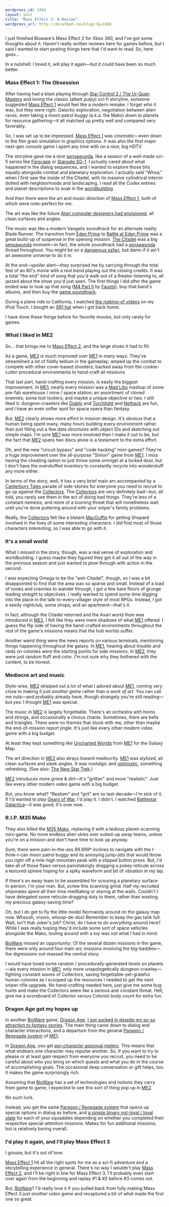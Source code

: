 ```yaml
--- 
wordpress_id: 1894
layout: post
title: "Mass Effect 2: A Review"
wordpress_url: http://decafbad.com/blog/?p=1894
---
```

I just finished Bioware's Mass Effect 2 for Xbox 360, and I've got some thoughts about it.  Haven't really written reviews here for games before, but I said I wanted to start posting things here that I'd want to read.  So, here goes...

In a nutshell: I loved it, will play it again—but it could have been so much better.

<!--more-->
### Mass Effect 1: The Obsession

After having had a blast playing through [Star Control 2 / The Ur-Quan Masters][urquan] and loving the classic (albeit pulpy) sci-fi storyline, someone suggested [Mass Effect 1][me1] would feel like a modern remake.  I forget who it was, but they were right.  Galactic exploration, negotiation between alien races, even taking a moon patrol buggy (a.k.a. the Mako) down to planets for resource gathering—it all matched up pretty well and compared very favorably.

So, I was set up to be impressed.  [Mass Effect 1][me1] was *cinematic*—even down to the film grain simulation in graphics options.  It was also the first major next-gen console game I spent any time with on a nice, big HDTV.  

The storyline gave me a nice [sensawunda][sensawunda], like a season of a well-made sci-fi series like [Farscape][farscape] or [Stargate SG-1][sg1].  I actually cared about what happened in the dialog sequences, and I wanted to explore those bits equally alongside combat and planetary exploration.  I actually said "Whoa," when I first saw the inside of the Citadel, with its massive cylindrical interior dotted with neighborhoods and landscaping.  I read all the Codex entries and planet descriptions to soak in the [worldbuilding][].

[worldbuilding]: http://en.wikipedia.org/wiki/Worldbuilding

And then there were the art and music direction of [Mass Effect 1][me1], both of which were note-perfect for me.  

The art was like the future [Atari computer designers had envisioned][ataridesign], all clean surfaces and angles.  

The music was like a modern Vangelis soundtrack for an alternate reality Blade Runner.  The transition from [Eden Prime][eden-prime] to [Battle at Eden Prime][edenbattle] was a great build-up of suspense in the opening mission.  [The Citadel][citadel] was a big [sensawunda][] moment—in fact, the whole soundtrack had a [sensawunda][] thread throughout. You might be on a [dangerous safari][virmire], but damn if it ain't an awesome universe to do it in.

[eden-prime]: http://www.youtube.com/watch?v=uQhN4CUG4ek
[edenbattle]: http://www.youtube.com/watch?v=Rdfc4GVPsRk
[virmire]: http://www.youtube.com/watch?v=ph6XcHu9ZB8&feature=related
[citadel]: http://www.youtube.com/watch?v=V9SiMTmCqvI&feature=related
[presidium]: http://www.youtube.com/watch?v=C7V6P8MUwKw&feature=related

At the end—spoiler alert—they surprised me by carrying through the total feel of an 80's movie with a *real band* playing out the closing credits. It was a total "the end" kind of song that you'd walk out of a theater listening to, all jazzed about the show you'd just seen.  The first things I did after the game ended was to look up that song ([M4 Part II][m4] by [Faunts][faunts]), buy that band's albums, and then buy the [game soundtrack][me1soundtrack].  

During a plane ride to California, I watched [the making-of videos][makingof] on my iPod Touch.  I bought an [SR1 hat][sr1hat] when I got back home.  

I have done these things before for favorite movies, but only rarely for games.

### What I liked in ME2

So... that brings me to [Mass Effect 2][me2], and the large shoes it had to fill.

As a game, [ME2][me2] is much improved over [ME1][me1] in many ways.  They've streamlined a lot of fiddly tedium in the gameplay; amped up the combat to compete with other cover-based shooters; backed away from the cookie-cutter procedural environments to hand-craft all missions.

That last part, hand-crafting every mission, is easily the biggest improvement.  In [ME1][me1], nearly every mission was a [Mad Libs][madlibs] mashup of some pre-fab warehouse / mine / space station; an assortment of cloned enemies; some loot lockers; and maybe a unique objective or two.  I still liked it: dungeon-crawlers like [Diablo][diablo] and [Torchlight][torchlight] and [Nethack][nethack] are fun, and I have an even softer spot for space opera than fantasy.  

But, [ME2][] clearly shows more effort in mission design.  It's obvious that a human being spent many, many hours building every environment rather than just filling out a few data structures with object IDs and sketching out simple maps.  I'm sure [ME1][] was more involved than I make it out to be, but the fact that [ME2][] spans two discs alone is a testament to the extra effort.

Oh, and the new "circuit bypass" and "code hacking" mini-games? They're a *huge* improvement over the all-purpose "Simon" game from [ME1][].  I miss having the cheating option to just throw some omnigel at a locked door, but I don't have the overstuffed inventory to constantly recycle into wonderstuff any more either.

In terms of the story, well, it has a very brief main arc accompanied by a [Canterbury Tales][chaucer] parade of side-stories for everyone you need to recruit to go up against the [Collectors][].  The [Collectors][] are very definitely bad—but, all told, you rarely see them in the act of doing bad things.  They're less of a constant nemesis, and more of a looming threat that will nonetheless wait until you're done puttering around with your sniper's family problems.

Really, the [Collectors][] felt like a blatant [MacGuffin][] for getting Shepard involved in the lives of some interesting characters.  I *did* find most of those characters interesting, so I was able to go with it.

[chaucer]: http://en.wikipedia.org/wiki/The_Canterbury_Tales
[macguffin]: http://en.wikipedia.org/wiki/Macguffin
[collectors]: http://masseffect.wikia.com/wiki/Collectors

### It's a small world

What I missed in the story, though, was a real sense of exploration and worldbuilding.  I guess maybe they figured they got it all out of the way in the previous season and just wanted to plow through with action in the second.

I *was* expecting Omega to be the "anti-Citadel", though, so I was a bit disappointed to find that the area was so sparse and small. Instead of a load of nooks and crannies to wander through, I got a few bare floors of grunge leading straight to objectives.  I really wanted to spend some time digging into the place in the talk-to-every-villager style of most RPGs.  Instead, I got a seedy nightclub, some shops, and an apartment—that's it.

In fact, although the Citadel returned and the Asari world Ilium was introduced in [ME2][], I felt like they were mere shadows of what [ME1][] offered.  I guess the flip side of having the hand-crafted environments throughout the rest of the game's missions means that the hub worlds suffer.  

Another weird thing were the news reports on various terminals, mentioning things happening throughout the galaxy.  In [ME1][], hearing about trouble and raids on colonies were the starting points for side missions.  In [ME2][], they were just random fluff and color.  I'm not sure why they bothered with the content, to be honest.

### Mediocre art and music

Style-wise, [ME2][] stripped out a lot of what I adored about [ME1][], coming very close to making it *just another game* rather than *a work of art*.  You can call me nuts—and probably already have, though strangely you're still reading—but yes: I thought [ME1][] was special.

The music in [ME2][] is largely forgettable. There's an orchestra with horns and strings, and occasionally a chorus chants.  Sometimes, there are bells and triangles.  There were no themes that stuck with me, other than maybe the end-of-mission report jingle.  It's just like every other modern video game with a big budget.

At least they kept something like [Uncharted Worlds][uncharted] from [ME1][] for the Galaxy Map.

[uncharted]: http://www.youtube.com/watch?v=TMyu9kehCVY&feature=related

The art direction in [ME2][] also strays toward mediocrity.  [ME1][] was *stylized*, all clean surfaces and sleek angles.  It was nostalgic and [optimistic][optimisticscifi], something refreshing.  (See also: [The New Star Trek][newstartrek].)

[ME2][] introduces more grime & dirt—it's "grittier" and more "realistic". Just like every other modern video game with a big budget.

But, you know what? "Realism" and "grit" are so last-decade—I'm sick of it. If I'd wanted to play [Gears of War][gow], I'd play it.  I didn't. I watched [Battlestar Galactica][bsg]—it was good; it's over now. 

### R.I.P. M35 Mako

They also killed the [M35 Mako][mako], replacing it with a tedious planet-scanning mini-game.  No more endless alien skies over suited-up away teams, unless you're on a mission and don't have time to look up anyway.

[mako]: http://masseffect.wikia.com/wiki/M35_Mako

Sure, there were pain-in-the-ass 89.999º inclines to navigate with the I-think-I-can moon patrol buggy and its annoying jump-jets that would throw you right off a mile-high mountain peak with a slipped button press.  But, I'd take all of those flaws versus painstakingly dragging a pokey reticule across a textured sphere hoping for a spiky waveform and bit of vibration in my lap.  

If there's an away team to be assembled for scouring a planetary surface in-person, I'm your man.  But, screw this scanning grind.  Half my recruited shipmates spent all their time meditating or staring at the walls. Couldn't I have delegated some reticule-dragging duty to them, rather than wasting my precious galaxy-saving time?

Oh, but I *do* get to fly the little model Normandy around on the galaxy map now.  Whoosh, vroom, whoop-de-doo!  Remember to keep the gas tank full.  Wait, isn't that Joker's job? Christ, do I have to do *everything* around here?  While I was really hoping they'd include some sort of space vehicles alongside the Mako, tooling around with a toy was not what I had in mind.

[BioWare][] missed an opportunity:  Of the several dozen missions in the game, there were only around four main arc missions involving the big-baddies—the digressions out-massed the central story.

I would have loved some random / procedurally-generated levels on planets—ala every mission in [ME1][], only more unapologetically dungeon-crawley—fighting constant waves of Collectors, saving forgettable-yet-grateful human colonies as I scooped up the resources I needed to get the next sniper rifle upgrade.  No hand-crafting needed here, just give me some bug hunts and make the Collectors seem like a serious and constant threat.  Hell, give me a scoreboard of Collector versus Colonist body count for extra fun.

### Dragon Age got my hopes up

In another [BioWare][] game, [Dragon Age][], [I got sucked in despite my so-so attraction to fantasy stories][dragonage].  The main thing came down to dialog and character interactions, and a departure from the general [Paragon / Renegade system][me-morality] of [ME1][].  

In [Dragon Age][], you get [*per-character* approval meters][approval].  This means that what endears one character may repulse another.  So, if you want to try to please or at least gain respect from everyone you recruit, you need to be careful about who you bring on which quests and what you do in the course of accomplishing goals.  The occasional deep conversation or gift helps, too.  It makes the game surprisingly rich.

[approval]: http://dragonage.wikia.com/wiki/Approval

Assuming that [BioWare][] has a set of technologies and notions they carry from game to game, I expected to see this sort of thing pop up in [ME2][].

No such luck.

Instead, you get the same [Paragon / Renegade system][me-morality] that opens up special options in dialog as before, and [a simple binary not-loyal / loyal state][me2-loyalty] for each of your squaddies depending on whether you completed their respective special-attention missions.  Makes for fun additional missions, but is relatively boring overall.

### I'd play it again, and I'll play Mass Effect 3

I grouse, but it's out of love.

[Mass Effect 1][me1] hit all the right spots for me as a sci-fi adventure and a storytelling experience in general. There's no way I wouldn't play [Mass Effect 2][me2], and I'll be right in line for Mass Effect 3.  I'll probably even start over again from the beginning and replay #1 & #2 before #3 comes out.

But, [BioWare][]? I'd really love it if you pulled back from fully making Mass Effect 3 *just another video game* and recaptured a bit of what made the first one so great.

[makingof]: http://www.youtube.com/watch?v=1lPsGxJhyq4
[optimisticscifi]: http://www.guardian.co.uk/books/booksblog/2010/apr/01/science-fiction
[newstartrek]: http://io9.com/5064844/new-star-trek-movie-is-intentionally-cheesy
[urquan]: http://sc2.sourceforge.net/
[me1]: http://en.wikipedia.org/wiki/Mass_Effect
[me-morality]: http://masseffect.wikia.com/wiki/Morality
[me2-loyalty]: http://masseffect.wikia.com/wiki/Loyalty
[me1soundtrack]: http://www.amazon.com/gp/product/B000XXWKAW?ie=UTF8&tag=0xdecafbad01-20&linkCode=as2&camp=1789&creative=390957&creativeASIN=B000XXWKAW "Mass Effect Original Game Soundtrack"
[m4]: http://masseffect.wikia.com/wiki/M4_Part_II
[faunts]: http://www.faunts.com/
[sr1hat]: http://www.flickr.com/photos/deusx/3501486581/
[me2]: http://masseffect.[BioWare][].com/
[sensawunda]: http://en.wikipedia.org/wiki/Sense_of_wonder
[farscape]: http://www.henson.com/fantasy_scifi.php?content=farscape
[sg1]: http://en.wikipedia.org/wiki/Stargate_SG-1
[ataridesign]: http://www.atarimuseum.com/otherprojects/bionics/proto/index.html
[madlibs]: http://www.madlibs.com/
[diablo]: http://en.wikipedia.org/wiki/Diablo_%28video_game%29
[nethack]: http://www.nethack.org/
[torchlight]: http://www.torchlightgame.com/
[gow]: http://en.wikipedia.org/wiki/Gears_of_War
[bsg]: http://www.syfy.com/battlestar/
[dragonage]: http://random.lmorchard.com/dragon-age-origins-is-an-interactive-fantasy
[bioware]: http://www.[BioWare][].com/
[Dragon Age]: http://en.wikipedia.org/wiki/DragonAge
